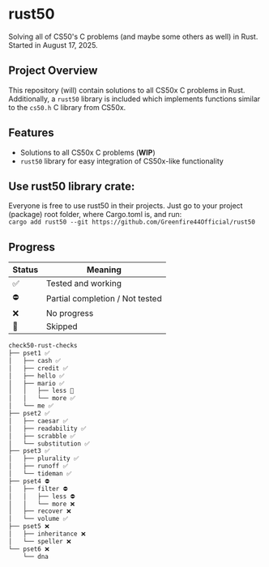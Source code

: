 # rust50
Solving all of CS50's C problems (and maybe some others as well) in Rust.
Started in August 17, 2025.

## Project Overview
This repository (will) contain solutions to all CS50x C problems in Rust. Additionally, a `rust50` library is included which implements functions similar to the `cs50.h` C library from CS50x.

## Features
- Solutions to all CS50x C problems (**WIP**)
- `rust50` library for easy integration of CS50x-like functionality

## Use rust50 library crate:
Everyone is free to use rust50 in their projects. Just go to your project (package) root folder, where Cargo.toml is, and run:\
```cargo add rust50 --git https://github.com/Greenfire44Official/rust50```

## Progress

| Status | Meaning |
|--------|---------|
| ✅     | Tested and working |
| ⛔️     | Partial completion / Not tested |
| ❌     | No progress |
| 🚫     | Skipped |

```bash
check50-rust-checks
├── pset1 ✅
│   ├── cash ✅
│   ├── credit ✅
│   ├── hello ✅
│   ├── mario ✅
│   │   ├── less 🚫
│   │   └── more ✅
│   └── me ✅
├── pset2 ✅
│   ├── caesar ✅
│   ├── readability ✅
│   ├── scrabble ✅
│   └── substitution ✅
├── pset3 ✅
│   ├── plurality ✅ 
│   ├── runoff ✅
│   └── tideman ✅
├── pset4 ⛔️
│   ├── filter ⛔️
│   │   ├── less ⛔️
│   │   └── more ❌
│   ├── recover ❌
│   └── volume ✅
├── pset5 ❌
│   ├── inheritance ❌
│   └── speller ❌
└── pset6 ❌
    └── dna
```
